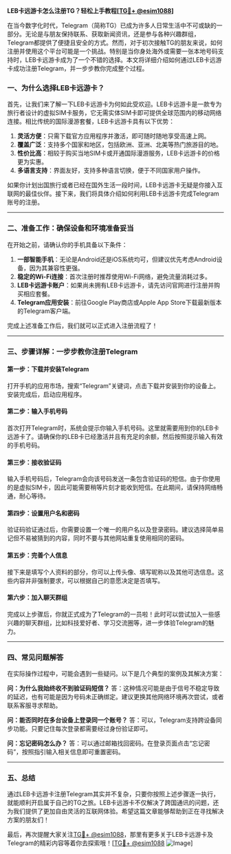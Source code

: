 **LEB卡远游卡怎么注册TG？轻松上手教程[[TG💪+ @esim1088](https://t.me/s/esim1088)]**

在当今数字化时代，Telegram（简称TG）已成为许多人日常生活中不可或缺的一部分。无论是与朋友保持联系、获取新闻资讯，还是参与各种兴趣群组，Telegram都提供了便捷且安全的方式。然而，对于初次接触TG的朋友来说，如何注册并使用这个平台可能是一个挑战。特别是当你身处海外或需要一张本地号码支持时，LEB卡远游卡成为了一个不错的选择。本文将详细介绍如何通过LEB卡远游卡成功注册Telegram，并一步步教你完成整个过程。

### 一、为什么选择LEB卡远游卡？

首先，让我们来了解一下LEB卡远游卡为何如此受欢迎。LEB卡远游卡是一款专为旅行者设计的虚拟SIM卡服务，它无需实体SIM卡即可提供全球范围内的移动网络连接。相比传统的国际漫游套餐，LEB卡远游卡具有以下优势：

1. **灵活方便**：只需下载官方应用程序并激活，即可随时随地享受高速上网。
2. **覆盖广泛**：支持多个国家和地区，包括欧洲、亚洲、北美等热门旅游目的地。
3. **性价比高**：相较于购买当地SIM卡或开通国际漫游服务，LEB卡远游卡的价格更为实惠。
4. **多语言支持**：界面友好，支持多种语言切换，便于不同国家用户操作。

如果你计划出国旅行或者已经在国外生活一段时间，LEB卡远游卡无疑是你接入互联网的最佳伙伴。接下来，我们将具体介绍如何利用LEB卡远游卡完成Telegram账号的注册。

---

### 二、准备工作：确保设备和环境准备妥当

在开始之前，请确认你的手机具备以下条件：

1. **一部智能手机**：无论是Android还是iOS系统均可，但建议优先考虑Android设备，因为其兼容性更强。
2. **稳定的Wi-Fi连接**：首次注册时推荐使用Wi-Fi网络，避免流量消耗过多。
3. **LEB卡远游卡账户**：如果尚未拥有LEB卡远游卡，请先访问官网进行注册并购买相应套餐。
4. **Telegram应用安装**：前往Google Play商店或Apple App Store下载最新版本的Telegram客户端。

完成上述准备工作后，我们就可以正式进入注册流程了！

---

### 三、步骤详解：一步步教你注册Telegram

#### 第一步：下载并安装Telegram
打开手机的应用市场，搜索“Telegram”关键词，点击下载并安装到你的设备上。安装完成后，启动应用程序。

#### 第二步：输入手机号码
首次打开Telegram时，系统会提示你输入手机号码。这里就需要用到你的LEB卡远游卡了。请确保你的LEB卡已经激活并且有充足的余额，然后按照提示输入有效的手机号码。

#### 第三步：接收验证码
输入手机号码后，Telegram会向该号码发送一条包含验证码的短信。由于你使用的是虚拟SIM卡，因此可能需要稍等片刻才能收到短信。在此期间，请保持网络畅通，耐心等待。

#### 第四步：设置用户名和密码
验证码验证通过后，你需要设置一个唯一的用户名以及登录密码。建议选择简单易记但不易被猜到的内容，同时不要与其他网站重复使用相同的密码。

#### 第五步：完善个人信息
接下来是填写个人资料的部分，你可以上传头像、填写昵称以及其他可选信息。这些内容并非强制要求，可以根据自己的意愿决定是否填写。

#### 第六步：加入聊天群组
完成以上步骤后，你就正式成为了Telegram的一员啦！此时可以尝试加入一些感兴趣的聊天群组，比如科技爱好者、学习交流圈等，进一步体验Telegram的魅力。

---

### 四、常见问题解答

在实际操作过程中，可能会遇到一些疑问。以下是几个典型的案例及其解决方案：

**问：为什么我始终收不到验证码短信？**
答：这种情况可能是由于信号不稳定导致的延迟，也有可能是因为号码未正确绑定。建议更换其他网络环境再次尝试，或者联系客服寻求帮助。

**问：能否同时在多台设备上登录同一个账号？**
答：可以，Telegram支持跨设备同步功能。只要记住每次登录都需要经过身份验证即可。

**问：忘记密码怎么办？**
答：可以通过邮箱找回密码。在登录页面点击“忘记密码”，按照指引输入相关信息即可重置密码。

---

### 五、总结

通过LEB卡远游卡注册Telegram其实并不复杂，只要你按照上述步骤逐一执行，就能顺利开启属于自己的TG之旅。LEB卡远游卡不仅解决了跨国通讯的问题，还为我们提供了更加自由灵活的互联网体验。希望这篇文章能够帮助到正在寻找解决方案的朋友们！

最后，再次提醒大家关注[TG💪+ @esim1088](https://t.me/s/esim1088)，那里有更多关于LEB卡远游卡及Telegram的精彩内容等着你去探索哦！[[TG💪+ @esim1088](https://t.me/s/esim1088) ![Image](https://i.postimg.cc/4NQfJmqS/Snipaste-2025-05-13-00-14-12.png)]